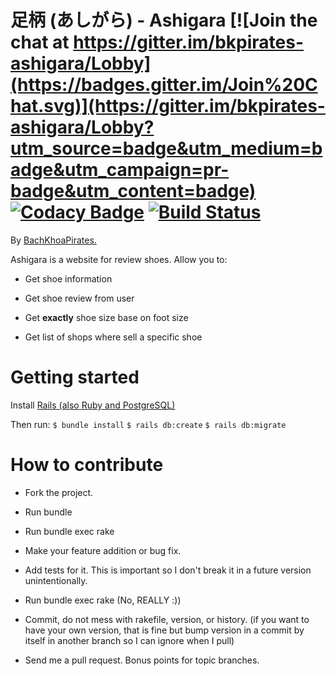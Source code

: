 # 足柄  (あしがら) - Ashigara [![Join the chat at https://gitter.im/bkpirates-ashigara/Lobby](https://badges.gitter.im/Join%20Chat.svg)](https://gitter.im/bkpirates-ashigara/Lobby?utm_source=badge&utm_medium=badge&utm_campaign=pr-badge&utm_content=badge) [![Codacy Badge](https://api.codacy.com/project/badge/Grade/428bb66fcded4cc5959de79552d60120)](https://www.codacy.com/app/truongnmt/ashigara?utm_source=github.com&amp;utm_medium=referral&amp;utm_content=BachKhoaPirates/ashigara&amp;utm_campaign=Badge_Grade) [![Build Status](https://travis-ci.org/BachKhoaPirates/ashigara.svg?branch=develop)](https://travis-ci.org/BachKhoaPirates/ashigara)

By [BachKhoaPirates.](https://github.com/BachKhoaPirates)

Ashigara is a website for review shoes. Allow you to:

* Get shoe information

* Get shoe review from user

* Get **exactly** shoe size base on foot size

* Get list of shops where sell a specific shoe

# Getting started

Install [Rails (also Ruby and PostgreSQL)](https://gorails.com/setup/ubuntu/17.04)

Then run:
`$ bundle install`
`$ rails db:create`
`$ rails db:migrate`

# How to contribute
* Fork the project.

* Run bundle

* Run bundle exec rake

* Make your feature addition or bug fix.

* Add tests for it. This is important so I don't break it in a future version unintentionally.

* Run bundle exec rake (No, REALLY :))

* Commit, do not mess with rakefile, version, or history. (if you want to have your own version, that is fine but bump version in a commit by itself in another branch so I can ignore when I pull)

* Send me a pull request. Bonus points for topic branches.

